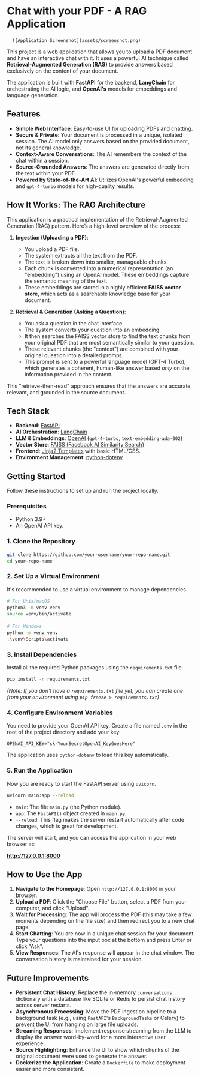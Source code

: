 # Chat with your PDF - A RAG Application
      ![Application Screenshot](assets/screenshot.png)
  
This project is a web application that allows you to upload a PDF document and have an interactive chat with it. It uses a powerful AI technique called **Retrieval-Augmented Generation (RAG)** to provide answers based exclusively on the content of your document.

The application is built with **FastAPI** for the backend, **LangChain** for orchestrating the AI logic, and **OpenAI's** models for embeddings and language generation.

## Features

-   **Simple Web Interface**: Easy-to-use UI for uploading PDFs and chatting.
-   **Secure & Private**: Your document is processed in a unique, isolated session. The AI model only answers based on the provided document, not its general knowledge.
-   **Context-Aware Conversations**: The AI remembers the context of the chat within a session.
-   **Source-Grounded Answers**: The answers are generated directly from the text within your PDF.
-   **Powered by State-of-the-Art AI**: Utilizes OpenAI's powerful embedding and `gpt-4-turbo` models for high-quality results.

## How It Works: The RAG Architecture

This application is a practical implementation of the Retrieval-Augmented Generation (RAG) pattern. Here’s a high-level overview of the process:

1.  **Ingestion (Uploading a PDF)**:
    *   You upload a PDF file.
    *   The system extracts all the text from the PDF.
    *   The text is broken down into smaller, manageable chunks.
    *   Each chunk is converted into a numerical representation (an "embedding") using an OpenAI model. These embeddings capture the semantic meaning of the text.
    *   These embeddings are stored in a highly efficient **FAISS vector store**, which acts as a searchable knowledge base for your document.

2.  **Retrieval & Generation (Asking a Question)**:
    *   You ask a question in the chat interface.
    *   The system converts your question into an embedding.
    *   It then searches the FAISS vector store to find the text chunks from your original PDF that are most semantically similar to your question.
    *   These relevant chunks (the "context") are combined with your original question into a detailed prompt.
    *   This prompt is sent to a powerful language model (GPT-4 Turbo), which generates a coherent, human-like answer based *only* on the information provided in the context.

This "retrieve-then-read" approach ensures that the answers are accurate, relevant, and grounded in the source document.


## Tech Stack

-   **Backend**: [FastAPI](https://fastapi.tiangolo.com/)
-   **AI Orchestration**: [LangChain](https://www.langchain.com/)
-   **LLM & Embeddings**: [OpenAI](https://openai.com/) (`gpt-4-turbo`, `text-embedding-ada-002`)
-   **Vector Store**: [FAISS (Facebook AI Similarity Search)](https://engineering.fb.com/2017/03/29/data-infrastructure/faiss-a-library-for-efficient-similarity-search/)
-   **Frontend**: [Jinja2 Templates](https://jinja.palletsprojects.com/) with basic HTML/CSS.
-   **Environment Management**: [python-dotenv](https://github.com/theskumar/python-dotenv)

## Getting Started

Follow these instructions to set up and run the project locally.

### Prerequisites

-   Python 3.9+
-   An OpenAI API key.

### 1. Clone the Repository

```bash
git clone https://github.com/your-username/your-repo-name.git
cd your-repo-name
```

### 2. Set Up a Virtual Environment

It's recommended to use a virtual environment to manage dependencies.

```bash
# For Unix/macOS
python3 -m venv venv
source venv/bin/activate

# For Windows
python -m venv venv
.\venv\Scripts\activate
```

### 3. Install Dependencies

Install all the required Python packages using the `requirements.txt` file.

```bash
pip install -r requirements.txt
```

*(Note: If you don't have a `requirements.txt` file yet, you can create one from your environment using `pip freeze > requirements.txt`)*

### 4. Configure Environment Variables

You need to provide your OpenAI API key. Create a file named `.env` in the root of the project directory and add your key:

```.env
OPENAI_API_KEY="sk-YourSecretOpenAI_KeyGoesHere"
```

The application uses `python-dotenv` to load this key automatically.

### 5. Run the Application

Now you are ready to start the FastAPI server using `uvicorn`.

```bash
uvicorn main:app --reload
```

-   `main`: The file `main.py` (the Python module).
-   `app`: The `FastAPI()` object created in `main.py`.
-   `--reload`: This flag makes the server restart automatically after code changes, which is great for development.

The server will start, and you can access the application in your web browser at:

**http://127.0.0.1:8000**

## How to Use the App

1.  **Navigate to the Homepage**: Open `http://127.0.0.1:8000` in your browser.
2.  **Upload a PDF**: Click the "Choose File" button, select a PDF from your computer, and click "Upload".
3.  **Wait for Processing**: The app will process the PDF (this may take a few moments depending on the file size) and then redirect you to a new chat page.
4.  **Start Chatting**: You are now in a unique chat session for your document. Type your questions into the input box at the bottom and press Enter or click "Ask".
5.  **View Responses**: The AI's response will appear in the chat window. The conversation history is maintained for your session.

## Future Improvements

-   **Persistent Chat History**: Replace the in-memory `conversations` dictionary with a database like SQLite or Redis to persist chat history across server restarts.
-   **Asynchronous Processing**: Move the PDF ingestion pipeline to a background task (e.g., using `FastAPI`'s `BackgroundTasks` or Celery) to prevent the UI from hanging on large file uploads.
-   **Streaming Responses**: Implement response streaming from the LLM to display the answer word-by-word for a more interactive user experience.
-   **Source Highlighting**: Enhance the UI to show which chunks of the original document were used to generate the answer.
-   **Dockerize the Application**: Create a `Dockerfile` to make deployment easier and more consistent.

